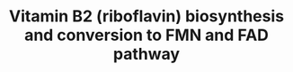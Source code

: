 ---
annotations:
- type: Pathway Ontology
  value: vitamin and vitamin metabolites signaling pathway
- type: Cell Type Ontology
  value: obsolete plant cell
authors:
- Pjaiswal
- SvetaG
- MaintBot
- Mkutmon
- Khanspers
- L Dupuis
description: Riboflavin is the precursor of the cofactors FMN and FAD, which are used
  by many oxidoreductases from the cytosol, plastids, mitochondria, and peroxisomes.
  In plants riboflavin synthesis takes place solely in plastids, from the precursors
  GTP and D-ribulose 5-phosphate. Riboflavin can be converted successively to FMN
  and FAD within plastids themselves, in the cytosol, or in mitochondria. There are
  also opposite pathways in which FAD and FMN are hydrolysed back to riboflavin.  The
  details of the riboflavin, FAD, and FMN biosyntheses (especially their compartmentalization)
  in plants are far from being elucidated. This diagram is an attempt to capture the
  current state of the field
last-edited: 2020-06-25
organisms:
- Zea mays
redirect_from:
- /index.php/Pathway:WP2339
- /instance/WP2339
schema-jsonld:
- '@context': https://schema.org/
  '@id': https://wikipathways.github.io/pathways/WP2339.html
  '@type': Dataset
  creator:
    '@type': Organization
    name: WikiPathways
  description: Riboflavin is the precursor of the cofactors FMN and FAD, which are
    used by many oxidoreductases from the cytosol, plastids, mitochondria, and peroxisomes.
    In plants riboflavin synthesis takes place solely in plastids, from the precursors
    GTP and D-ribulose 5-phosphate. Riboflavin can be converted successively to FMN
    and FAD within plastids themselves, in the cytosol, or in mitochondria. There
    are also opposite pathways in which FAD and FMN are hydrolysed back to riboflavin.  The
    details of the riboflavin, FAD, and FMN biosyntheses (especially their compartmentalization)
    in plants are far from being elucidated. This diagram is an attempt to capture
    the current state of the field
  keywords:
  - 4.1.99.12
  - FMN
  - 3.1.3.-
  - FAD transporter
  - AMP
  - IV
  - 5-amino-6-ribosylamino-2,4(1H,3H)-pyrimidinedione 5'-phosphate
  - GRMZM2G090068
  - II
  - I
  - GRMZM2G105466
  - GRMZM2G117609
  - GRMZM2G028010
  - 3,4-dihydroxybutanone 4-phosphate
  - 3.5.4.25
  - PyrP
  - NAD(P)
  - GRMZM2G149609
  - GRMZM2G143480
  - 2.5.1.78
  - GRMZM2G097820
  - VI
  - 3.6.1.18
  - GRMZM2G336908
  - Riboflavin
  - GRMZM2G033219
  - 2.7.7.2
  - FAD
  - 2.5.1.9
  - 3.1.3.2
  - NH3
  - GRMZM2G033634
  - GRMZM2G027115
  - GRMZM2G166931
  - NAD(P)H
  - FMN transporter
  - GRMZM2G156803
  - GRMZM5G819999
  - D-ribulose 5-phosphate
  - GRMZM2G320099
  - PPi
  - 5-amino-6-ribitylamino-2,4(1H,3H)-pyrimidinedione 5'-phosphate
  - 2.7.1.26
  - riboflavin transporter
  - GRMZM2G135586
  - VII
  - PO4
  - GTP
  - ADP
  - 3.5.4.26
  - HCOOH, PPi
  - 2,5-diamino-6-ribosylamino-4(3H)-pyrmidinone 5' phosphate
  - 1.1.1.193
  - GRMZM2G009196
  - GRMZM2G381933
  - H2O
  - ATP
  - HCOOH
  - 6,7-dimethyl-8-(D-ribityl)lumazine
  - 5-amino-6-ribitylamino-2,4(1H,3H)-pyrimidinedione
  license: CC0
  name: Vitamin B2 (riboflavin) biosynthesis and conversion to FMN and FAD pathway
seo: CreativeWork
title: Vitamin B2 (riboflavin) biosynthesis and conversion to FMN and FAD pathway
wpid: WP2339
---